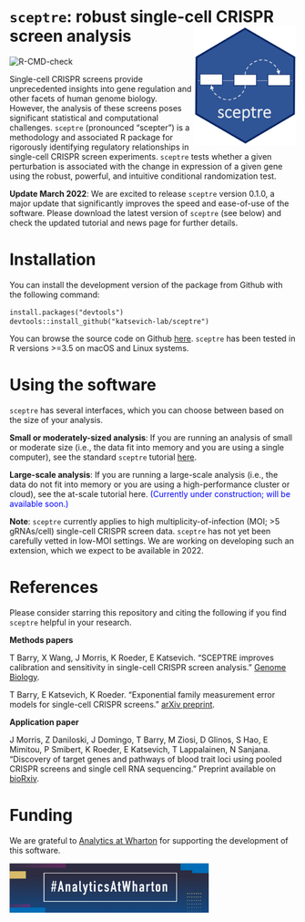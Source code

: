 
<!-- README.md is generated from README.Rmd. Please edit that file -->

# `sceptre`: robust single-cell CRISPR screen analysis <img src="man/figures/hex.jpg" align="right" alt="" width="180" />

<!-- badges: start -->

![R-CMD-check](https://github.com/scarlettcanny0629/sceptre/actions/workflows/R-CMD-check.yaml/badge.svg)
<!-- badges: end -->

Single-cell CRISPR screens provide unprecedented insights into gene
regulation and other facets of human genome biology. However, the
analysis of these screens poses significant statistical and
computational challenges. `sceptre` (pronounced “scepter”) is a
methodology and associated R package for rigorously identifying
regulatory relationships in single-cell CRISPR screen experiments.
`sceptre` tests whether a given perturbation is associated with the
change in expression of a given gene using the robust, powerful, and
intuitive conditional randomization test.

**Update March 2022**: We are excited to release `sceptre` version
0.1.0, a major update that significantly improves the speed and
ease-of-use of the software. Please download the latest version of
`sceptre` (see below) and check the updated tutorial and news page for
further details.

# Installation

You can install the development version of the package from Github with
the following command:

    install.packages("devtools")
    devtools::install_github("katsevich-lab/sceptre")

You can browse the source code on Github
[here](https://github.com/katsevich-lab/sceptre). `sceptre` has been
tested in R versions \>=3.5 on macOS and Linux systems.

# Using the software

`sceptre` has several interfaces, which you can choose between based on
the size of your analysis.

**Small or moderately-sized analysis**: If you are running an analysis
of small or moderate size (i.e., the data fit into memory and you are
using a single computer), see the standard `sceptre` tutorial
[here](https://katsevich-lab.github.io/sceptre/articles/using_sceptre_v2.html).

**Large-scale analysis**: If you are running a large-scale analysis
(i.e., the data do not fit into memory or you are using a
high-performance cluster or cloud), see the at-scale tutorial here.
<span style="color:blue">(Currently under construction; will be
available soon.)</span>

**Note**: `sceptre` currently applies to high multiplicity-of-infection
(MOI; \>5 gRNAs/cell) single-cell CRISPR screen data. `sceptre` has not
yet been carefully vetted in low-MOI settings. We are working on
developing such an extension, which we expect to be available in 2022.

# References

Please consider starring this repository and citing the following if you
find `sceptre` helpful in your research.

**Methods papers**

T Barry, X Wang, J Morris, K Roeder, E Katsevich. “SCEPTRE improves
calibration and sensitivity in single-cell CRISPR screen analysis.”
[Genome
Biology](https://genomebiology.biomedcentral.com/articles/10.1186/s13059-021-02545-2).

T Barry, E Katsevich, K Roeder. “Exponential family measurement error
models for single-cell CRISPR screens.” [arXiv
preprint](https://doi.org/10.48550/arXiv.2201.01879).

**Application paper**

J Morris, Z Daniloski, J Domingo, T Barry, M Ziosi, D Glinos, S Hao, E
Mimitou, P Smibert, K Roeder, E Katsevich, T Lappalainen, N Sanjana.
“Discovery of target genes and pathways of blood trait loci using pooled
CRISPR screens and single cell RNA sequencing.” Preprint available on
[bioRxiv](https://www.biorxiv.org/content/10.1101/2021.04.07.438882v1).

# Funding

We are grateful to [Analytics at
Wharton](https://analytics.wharton.upenn.edu/) for supporting the
development of this software.

<img src="man/figures/wharton_analytics.png" align="center" alt="" width="350" />
